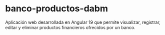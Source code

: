 # banco-productos-dabm
Aplicación web desarrollada en Angular 19 que permite visualizar, registrar, editar y eliminar productos financieros ofrecidos por un banco.
